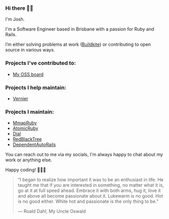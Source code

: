 ### Hi there 👋🏽

I'm Josh.

I'm a Software Engineer based in Brisbane with a passion for Ruby and Rails.

I’m either solving problems at work ([Buildkite](https://www.buildkite.com)) or contributing to open source in various ways.

### Projects I've contributed to:
- [My OSS board](https://github.com/users/joshuay03/projects/1)

### Projects I help maintain:
- [Vernier](https://github.com/jhawthorn/vernier)

### Projects I maintain:
- [MmapRuby](https://github.com/joshuay03/mmap-ruby)
- [AtomicRuby](https://github.com/joshuay03/atomic-ruby)
- [Dial](https://github.com/joshuay03/dial)
- [RedBlackTree](https://github.com/joshuay03/red-black-tree)
- [DependentAutoRails](https://github.com/joshuay03/dependent-auto-rails)

You can reach out to me via my socials, I'm always happy to chat about my work or anything else.

Happy coding! 👨🏽‍💻

> “I began to realize how important it was to be an enthusiast in life. He taught me that if you are interested in something, no matter what it is, go at it at full speed ahead. Embrace it with both arms, hug it, love it and above all become passionate about it. Lukewarm is no good. Hot is no good either. White hot and passionate is the only thing to be.”
>
> ― Roald Dahl, My Uncle Oswald
